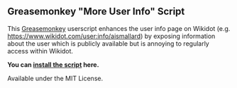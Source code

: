 ## Greasemonkey "More User Info" Script

This [Greasemonkey](https://www.greasespot.net/) userscript enhances the user info page on Wikidot (e.g. https://www.wikidot.com/user:info/aismallard) by exposing information about the user which is publicly available but is annoying to regularly access within Wikidot.

**You can [install the script](https://example.com/to-do) here.**

Available under the MIT License.
